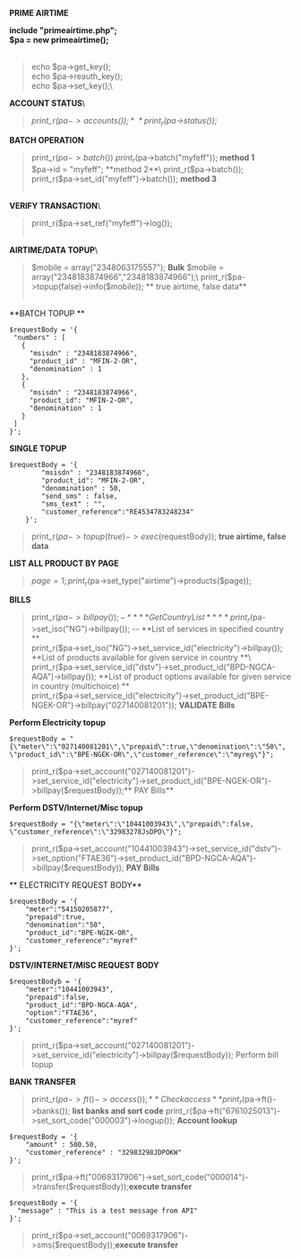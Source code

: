 **PRIME AIRTIME**<br/>

**include "primeairtime.php";**<br/>
**$pa = new primeairtime();**<br/><br/>
> echo $pa->get_key();\
> echo $pa->reauth_key();\
> echo $pa->set_key();\


**ACCOUNT STATUS**\
>*print_r($pa->accounts());*\
>*print_r($pa->status());*<br/>

**BATCH OPERATION**
> print_r($pa->batch())\
> print_r($pa->batch("myfeff")); **method 1**\
> $pa->id = "myfeff"; **method 2**\
> print_r($pa->batch());\
> print_r($pa->set_id("myfeff")->batch()); **method 3**<br/><br/>

**VERIFY TRANSACTION**\
>print_r($pa->set_ref("myfeff")->log());<br/><br/>

**AIRTIME/DATA TOPUP**\
>$mobile = array("2348063175557");  **Bulk** $mobile = array("2348183874966","2348183874966");\
>print_r($pa->topup(false)->info($mobile)); ** true airtime, false data**<br/><br/>


**BATCH TOPUP **
 ```
$requestBody = '{
  "numbers" : [
    {
      "msisdn" : "2348183874966",
      "product_id" : "MFIN-2-OR",
      "denomination" : 1
    },
    {
      "msisdn" : "2348183874966",
      "product_id": "MFIN-2-OR",
      "denomination" : 1
    }
  ]
}';
```

**SINGLE TOPUP**
```
$requestBody = '{
        "msisdn" : "2348183874966",
        "product_id": "MFIN-2-OR",
        "denomination" : 50,
        "send_sms" : false,
        "sms_text" : "",
        "customer_reference":"RE4534783248234"
    }';
```
>print_r($pa->topup(true)->exec($requestBody));  **true airtime, false data**


**LIST ALL PRODUCT BY PAGE**
> $page = 1;
> print_r($pa->set_type("airtime")->products($page));


**BILLS**
> print_r($pa->billpay()); -*** *Get Country List* ***\
> print_r($pa->set_iso("NG")->billpay()); -- **List of services in specified country **\
> print_r($pa->set_iso("NG")->set_service_id("electricity")->billpay());  **List of products available for given service in country  **\
> print_r($pa->set_service_id("dstv")->set_product_id("BPD-NGCA-AQA")->billpay()); **List of product options available for given service in country (multichoice) **\
> print_r($pa->set_service_id("electricity")->set_product_id("BPE-NGEK-OR")->billpay("027140081201"));  **VALIDATE Bills**</br>

**Perform Electricity topup**
```
$requestBody = "{\"meter\":\"027140081201\",\"prepaid\":true,\"denomination\":\"50\", \"product_id\":\"BPE-NGEK-OR\",\"customer_reference\":\"myreg\"}";
```
>print_r($pa->set_account("027140081201")->set_service_id("electricity")->set_product_id("BPE-NGEK-OR")->billpay($requestBody));** PAY Bills**

**Perform DSTV/Internet/Misc topup**
```
$requestBody = "{\"meter\":\"10441003943\",\"prepaid\":false, \"customer_reference\":\"32983278JsDPO\"}";
```
>print_r($pa->set_account("10441003943")->set_service_id("dstv")->set_option("FTAE36")->set_product_id("BPD-NGCA-AQA")->billpay($requestBody)); **PAY Bills**


** ELECTRICITY REQUEST BODY**
```
$requestBody = '{
    "meter":"54150205877",
    "prepaid":true,
    "denomination":"50",
    "product_id":"BPE-NGIK-OR",
    "customer_reference":"myref"
}';
```

**DSTV/INTERNET/MISC REQUEST BODY**
```
$requestBodyb = '{
    "meter":"10441003943",
    "prepaid":false,
    "product_id":"BPD-NGCA-AQA",
    "option":"FTAE36",
    "customer_reference":"myref"
}';
```
>print_r($pa->set_account("027140081201")->set_service_id("electricity")->billpay($requestBody)); Perform bill topup 




**BANK TRANSFER**
>print_r($pa->ft()->access()); ** Check access**
>print_r($pa->ft()->banks()); **list banks and sort code**
>print_r($pa->ft("6761025013")->set_sort_code("000003")->loogup());  **Account lookup**
```
$requestBody = '{
    "amount" : 500.50,
    "customer_reference" : "32983298JDPOKW"
}';
```
>print_r($pa->ft("0069317906")->set_sort_code("000014")->transfer($requestBody));**execute transfer**


```
$requestBody = '{
  "message" : "This is a test message from API"
}';
```
>print_r($pa->set_account("0069317906")->sms($requestBody));**execute transfer**
